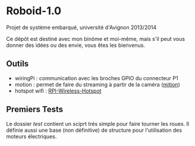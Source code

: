 Roboid-1.0
==========

Projet de système embarqué, université d'Avignon 2013/2014

Ce dépôt est destiné avec mon binôme et moi-même, mais s'il peut vous
donner des idées ou des envie, vous êtes les bienvenus.

Outils
------

 * wiringPi     : communication avec les broches GPIO du connecteur P1
 * motion       : permet de faire du streaming à partir de la caméra
   ([mition](http://www.lavrsen.dk/foswiki/bin/view/Motion/WebHome))
 * hotspot wifi :
   [RPI-Wireless-Hotspot](https://github.com/harryallerston/RPI-Wireless-Hotspot)

Premiers Tests
--------------

Le dossier *test* contient un sciprt trés simple pour faire tourner les roues.
Il définie aussi une base (non définitive) de structure pour l'utilisation
des moteurs électriques.
